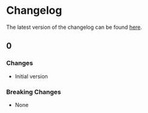 # Changelog

The latest version of the changelog can be found [here](/Azure/bicep-registry-modules/blob/main/avm/res/security-insights/data-connector/CHANGELOG.md).

## 0

### Changes

- Initial version

### Breaking Changes

- None
